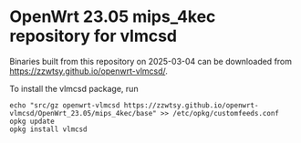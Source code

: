 OpenWrt 23.05 mips_4kec repository for vlmcsd
========

Binaries built from this repository on 2025-03-04 can be downloaded from <https://zzwtsy.github.io/openwrt-vlmcsd/>.

To install the vlmcsd package, run

```
echo "src/gz openwrt-vlmcsd https://zzwtsy.github.io/openwrt-vlmcsd/OpenWrt_23.05/mips_4kec/base" >> /etc/opkg/customfeeds.conf
opkg update
opkg install vlmcsd
```
